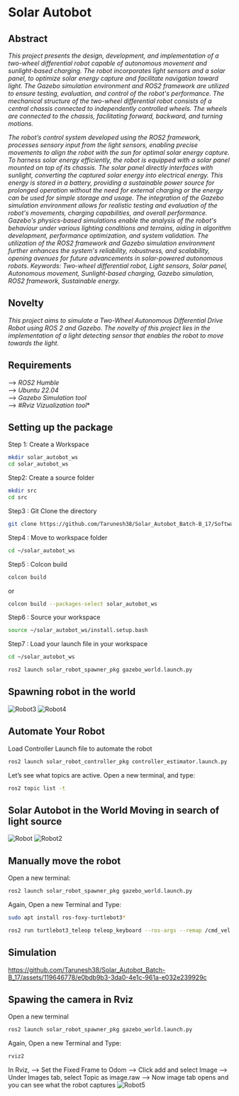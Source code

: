 # Solar Autobot
## Abstract
*This project presents the design, development, and implementation of a two-wheel differential robot capable of autonomous movement and sunlight-based charging. The robot incorporates light sensors and a solar panel, to optimize solar energy capture and facilitate navigation toward light. The Gazebo simulation environment and ROS2 framework are utilized to ensure testing, evaluation, and control of the robot's performance.
The mechanical structure of the two-wheel differential robot consists of a central chassis connected to independently controlled wheels. The wheels are connected to the chassis, facilitating forward, backward, and turning motions.*

*The robot’s control system developed using the ROS2 framework, processes sensory input from the light sensors, enabling precise movements to align the robot with the sun for optimal solar energy capture.
To harness solar energy efficiently, the robot is equipped with a solar panel mounted on top of its chassis. The solar panel directly interfaces with sunlight, converting the captured solar energy into electrical energy. This energy is stored in a battery, providing a sustainable power source for prolonged operation without the need for external charging or the energy can be used for simple storage and usage.
The integration of the Gazebo simulation environment allows for realistic testing and evaluation of the robot's movements, charging capabilities, and overall performance. Gazebo's physics-based simulations enable the analysis of the robot's behaviour under various lighting conditions and terrains, aiding in algorithm development, performance optimization, and system validation.
The utilization of the ROS2 framework and Gazebo simulation environment further enhances the system's reliability, robustness, and scalability, opening avenues for future advancements in solar-powered autonomous robots.
Keywords: Two-wheel differential robot, Light sensors, Solar panel, Autonomous movement, Sunlight-based charging, Gazebo simulation, ROS2 framework, Sustainable energy.*

## Novelty

*This project aims to simulate a Two-Wheel Autonomous Differential Drive Robot using ROS 2 and Gazebo. The novelty of this project lies in the implementation of a light detecting sensor that enables the robot to move towards the light.*

## Requirements
--> *_ROS2 Humble_*\
--> *_Ubuntu 22.04_*\
--> *_Gazebo Simulation tool_*\
--> #_Rviz Vizualization tool_*

## Setting up the package
Step 1: Create a Workspace

```bash
mkdir solar_autobot_ws
cd solar_autobot_ws
```
Step2: Create a source folder
```bash
mkdir src
cd src
```
Step3 : Git Clone the directory
```bash
git clone https://github.com/Tarunesh38/Solar_Autobot_Batch-B_17/Software_Solar_Autobot/src/.git
```
Step4 : Move to workspace folder
```bash
cd ~/solar_autobot_ws
```
Step5 : Colcon build
```bash
colcon build
```
or
```bash
colcon build --packages-select solar_autobot_ws
```
Step6 : Source your workspace
```bash
source ~/solar_autobot_ws/install.setup.bash
```
Step7 : Load your launch file in your workspace
```bash
cd ~/solar_autobot_ws
```
```bash
ros2 launch solar_robot_spawner_pkg gazebo_world.launch.py
```
## Spawning robot in the world
![Robot3](https://github.com/Tarunesh38/Solar_Autobot_Batch-B_17/assets/119646778/745b635c-a47c-4f64-99c0-e6e060762fb4)
![Robot4](https://github.com/Tarunesh38/Solar_Autobot_Batch-B_17/assets/119646778/9dee1a7b-3ba9-4d2c-8d1b-719d82d895a9)

## Automate Your Robot 
Load Controller Launch file to automate the robot
```bash
ros2 launch solar_robot_controller_pkg controller_estimator.launch.py
```
Let’s see what topics are active. Open a new terminal, and type:
```bash
ros2 topic list -t
```
## Solar Autobot in the World Moving in search of light source
![Robot](https://github.com/Tarunesh38/Solar_Autobot_Batch-B_17/assets/119646778/190ca019-1d24-43fe-8282-fd86489d9be3)
![Robot2](https://github.com/Tarunesh38/Solar_Autobot_Batch-B_17/assets/119646778/46ab11ee-8275-406a-b443-2572d3b76d42)

## Manually move the robot
Open a new terminal:
```bash
ros2 launch solar_robot_spawner_pkg gazebo_world.launch.py
```
Again, Open a new Terminal and Type:
```bash
sudo apt install ros-foxy-turtlebot3*
```
```bash
ros2 run turtlebot3_teleop teleop_keyboard --ros-args --remap /cmd_vel:=/demo/cmd_vel
```

## Simulation
https://github.com/Tarunesh38/Solar_Autobot_Batch-B_17/assets/119646778/e0bdb9b3-3da0-4e1c-961a-e032e239929c


## Spawing the camera in Rviz
Open a new terminal
```bash
ros2 launch solar_robot_spawner_pkg gazebo_world.launch.py
```
Again, Open a new Terminal and Type:
```bash
rviz2
```
In Rviz,
--> Set the Fixed Frame to Odom
--> Click add and select Image
--> Under Images tab, select Topic as image.raw
--> Now image tab opens and you can see what the robot captures
![Robot5](https://github.com/Tarunesh38/Solar_Autobot_Batch-B_17/assets/119646778/696c20b8-3ce5-4290-b4be-19158cb71e47)

